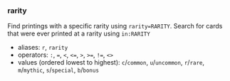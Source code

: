 ### rarity

Find printings with a specific rarity using `rarity=RARITY`. 
Search for cards that were ever printed at a rarity using `in:RARITY`

- aliases: `r`, `rarity`
- operators: `:`, `=`, `<`, `<=`, `>`, `>=`, `!=`, `<>`
- values (ordered lowest to highest): `c`/`common`, `u`/`uncommon`, `r`/`rare`, `m`/`mythic`, `s`/`special`, `b`/`bonus` 